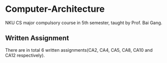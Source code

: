 # Computer-Architecture
NKU CS major compulsory course in 5th semester, taught by Prof. Bai Gang.

## Written Assignment
There are in total 6 written assignments(CA2, CA4, CA5, CA8, CA10 and CA12 respectively).
